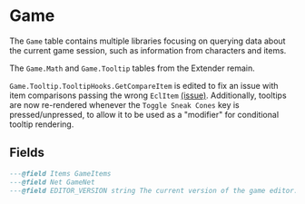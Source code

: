 # Game

The `Game` table contains multiple libraries focusing on querying data about the current game session, such as information from characters and items.

The `Game.Math` and `Game.Tooltip` tables from the Extender remain.

`Game.Tooltip.TooltipHooks.GetCompareItem` is edited to fix an issue with item comparisons passing the wrong `EclItem` [(issue)](https://github.com/Norbyte/ositools/issues/72). Additionally, tooltips are now re-rendered whenever the `Toggle Sneak Cones` key is pressed/unpressed, to allow it to be used as a "modifier" for conditional tooltip rendering.

## Fields
<doc fields="Game">

```lua
---@field Items GameItems
---@field Net GameNet
---@field EDITOR_VERSION string The current version of the game editor.
```
</doc>